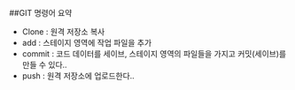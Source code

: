 ##GIT 명령어 요약

- Clone : 원격 저장소 복사
- add : 스테이지 영역에 작업 파일을 추가
- commit : 코드 데이터를 세이브, 스테이지 영역의 파일들을 가지고 커밋(세이브)를 만들 수 있다..
- push : 원격 저장소에 업로드한다..
